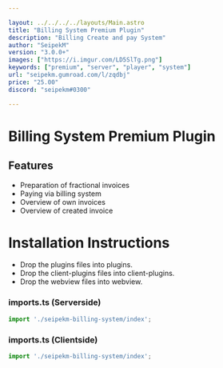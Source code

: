 ```yaml
---

layout: ../../../../layouts/Main.astro
title: "Billing System Premium Plugin"
description: "Billing Create and pay System"
author: "SeipekM"
version: "3.0.0+"
images: ["https://i.imgur.com/LD5SlTg.png"]
keywords: ["premium", "server", "player", "system"]
url: "seipekm.gumroad.com/l/zqdbj"
price: "25.00"
discord: "seipekm#0300"

---
```


# Billing System Premium Plugin

## Features
- Preparation of fractional invoices
- Paying via billing system
- Overview of own invoices
- Overview of created invoice

# Installation Instructions

- Drop the plugins files into plugins.
- Drop the client-plugins files into client-plugins.
- Drop the webview files into webview.

### imports.ts (Serverside)
```ts
import './seipekm-billing-system/index';
```

### imports.ts (Clientside)
```ts
import './seipekm-billing-system/index';
```